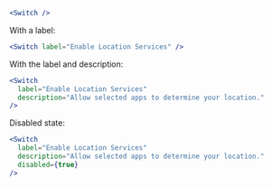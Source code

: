 ```jsx
<Switch />
```

With a label:

```jsx
<Switch label="Enable Location Services" />
```

With the label and description:

```jsx
<Switch
  label="Enable Location Services"
  description="Allow selected apps to determine your location."
/>
```

Disabled state:

```jsx
<Switch
  label="Enable Location Services"
  description="Allow selected apps to determine your location."
  disabled={true}
/>
```
